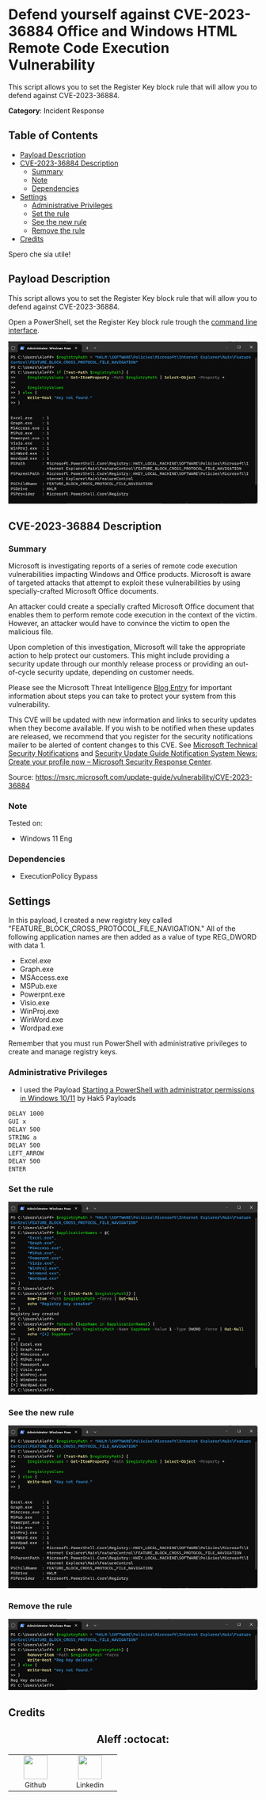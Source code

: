 # Defend yourself against CVE-2023-36884 Office and Windows HTML Remote Code Execution Vulnerability

This script allows you to set the Register Key block rule that will allow you to defend against CVE-2023-36884.

**Category**: Incident Response

## Table of Contents

- [Payload Description](#payload-description)
- [CVE-2023-36884 Description](#cve-2023-36884-description)
  - [Summary](#summary)
  - [Note](#note)
  - [Dependencies](#dependencies)
- [Settings](#settings)
  - [Administrative Privileges](#administrative-privileges)
  - [Set the rule](#set-the-rule)
  - [See the new rule](#see-the-new-rule)
  - [Remove the rule](#remove-the-rule)
- [Credits](#credits)

Spero che sia utile!

## Payload Description

This script allows you to set the Register Key block rule that will allow you to defend against CVE-2023-36884.

Open a PowerShell, set the Register Key block rule trough the [command line interface](https://learn.microsoft.com/en-us/powershell/scripting/samples/working-with-registry-keys?view=powershell-7.3).


![](docs/2.png)

## CVE-2023-36884 Description

### Summary 

Microsoft is investigating reports of a series of remote code execution vulnerabilities impacting Windows and Office products. Microsoft is aware of targeted attacks that attempt to exploit these vulnerabilities by using specially-crafted Microsoft Office documents.

An attacker could create a specially crafted Microsoft Office document that enables them to perform remote code execution in the context of the victim. However, an attacker would have to convince the victim to open the malicious file.

Upon completion of this investigation, Microsoft will take the appropriate action to help protect our customers. This might include providing a security update through our monthly release process or providing an out-of-cycle security update, depending on customer needs.

Please see the Microsoft Threat Intelligence [Blog Entry](https://www.microsoft.com/en-us/security/blog/2023/07/11/storm-0978-attacks-reveal-financial-and-espionage-motives/) for important information about steps you can take to protect your system from this vulnerability.

This CVE will be updated with new information and links to security updates when they become available. If you wish to be notified when these updates are released, we recommend that you register for the security notifications mailer to be alerted of content changes to this CVE. See [Microsoft Technical Security Notifications](https://www.microsoft.com/en-us/msrc/technical-security-notifications?rtc=1) and [Security Update Guide Notification System News: Create your profile now – Microsoft Security Response Center](https://msrc.microsoft.com/blog/2022/08/security-update-guide-notification-system-news-create-your-profile-now/).

Source: https://msrc.microsoft.com/update-guide/vulnerability/CVE-2023-36884

### Note

Tested on:
- Windows 11 Eng

### Dependencies

* ExecutionPolicy Bypass

## Settings

In this payload, I created a new registry key called "FEATURE_BLOCK_CROSS_PROTOCOL_FILE_NAVIGATION." All of the following application names are then added as a value of type REG_DWORD with data 1.

- Excel.exe
- Graph.exe
- MSAccess.exe
- MSPub.exe
- Powerpnt.exe
- Visio.exe
- WinProj.exe
- WinWord.exe
- Wordpad.exe

Remember that you must run PowerShell with administrative privileges to create and manage registry keys.

### Administrative Privileges

- I used the Payload [Starting a PowerShell with administrator permissions in Windows 10/11](https://github.com/hak5/usbrubberducky-payloads/tree/master/payloads/library/execution/Starting_a_PowerShell_with_administrator_permissions_in_Windows) by Hak5 Payloads

```
DELAY 1000
GUI x
DELAY 500
STRING a
DELAY 500
LEFT_ARROW
DELAY 500
ENTER
```

### Set the rule

![](docs/1.png)

### See the new rule

![](docs/2.png)

### Remove the rule

![](docs/3.png)

## Credits

<h2 align="center"> Aleff :octocat: </h2>
<div align=center>
<table>
  <tr>
    <td align="center" width="96">
      <a href="https://github.com/aleff-github">
        <img src=https://github.com/aleff-github/aleff-github/blob/main/img/github.png?raw=true width="48" height="48" />
      </a>
      <br>Github
    </td>
    <td align="center" width="96">
      <a href="https://www.linkedin.com/in/alessandro-greco-aka-aleff/">
        <img src=https://github.com/aleff-github/aleff-github/blob/main/img/linkedin.png?raw=true width="48" height="48" />
      </a>
      <br>Linkedin
    </td>
  </tr>
</table>
</div>